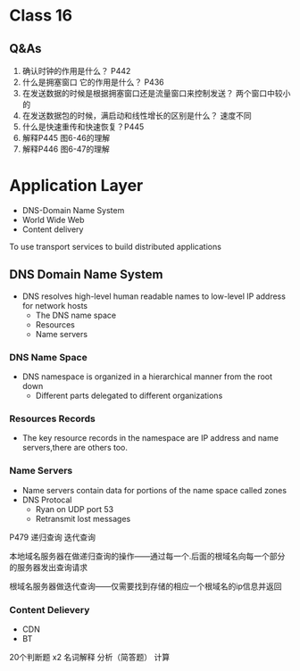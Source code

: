 # Class 16

## Q&As
1. 确认时钟的作用是什么？ P442
2. 什么是拥塞窗口 它的作用是什么？ P436
3. 在发送数据的时候是根据拥塞窗口还是流量窗口来控制发送？ 两个窗口中较小的
4. 在发送数据包的时候，满启动和线性增长的区别是什么？ 速度不同
5. 什么是快速重传和快速恢复？P445
6. 解释P445 图6-46的理解
7. 解释P446 图6-47的理解


# Application Layer
- DNS-Domain Name System
- World Wide Web
- Content delivery 

To use transport services to build distributed applications

## DNS Domain Name System
- DNS resolves high-level human readable names to low-level IP address for network hosts
	- The DNS name space
	- Resources
	- Name servers

### DNS Name Space
- DNS namespace is organized in a hierarchical manner from the root down
	- Different parts delegated to different organizations

### Resources Records
- The key resource records in the namespace are IP address and name servers,there are others too.

### Name Servers
- Name servers contain data for portions of the name space called zones
- DNS Protocal
	- Ryan on UDP port 53
	- Retransmit lost messages


P479 递归查询 迭代查询

本地域名服务器在做递归查询的操作——通过每一个.后面的根域名向每一个部分的服务器发出查询请求

根域名服务器做迭代查询——仅需要找到存储的相应一个根域名的ip信息并返回





### Content Delievery
- CDN
- BT



20个判断题 x2
名词解释 
分析（简答题）
计算